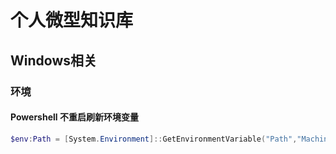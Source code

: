 # 个人微型知识库

## Windows相关

### 环境

#### Powershell 不重启刷新环境变量

```powershell
$env:Path = [System.Environment]::GetEnvironmentVariable("Path","Machine") + ";" + [System.Environment]::GetEnvironmentVariable("Path","User")
```
